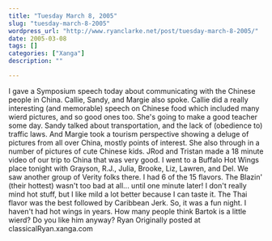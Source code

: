 ```yaml
---
title: "Tuesday March 8, 2005"
slug: "tuesday-march-8-2005"
wordpress_url: "http://www.ryanclarke.net/post/tuesday-march-8-2005/"
date: 2005-03-08
tags: []
categories: ["Xanga"]
description: ""

---
```


I gave a Symposium speech today about communicating with the Chinese people in China. Callie, Sandy, and Margie also spoke. Callie did a really interesting (and memorable) speech on Chinese food which included many wierd pictures, and so good ones too. She's going to make a good teacher some day. Sandy talked about transportation, and the lack of (obedience to) traffic laws. And Margie took a tourism perspective showing a deluge of pictures from all over China, mostly points of interest. She also through in a number of pictures of cute Chinese kids.
 JRod and Tristan made a 18 minute video of our trip to China that was very good.
 I went to a Buffalo Hot Wings place tonight with Grayson, R.J., Julia, Brooke, Liz, Lawren, and Del. We saw another group of Verity folks there. I had 6 of the 15 flavors. The Blazin' (their hottest) wasn't too bad at all... until one minute later! I don't really mind hot stuff, but I like mild a lot better because I can taste it. The Thai flavor was the best followed by Caribbean Jerk. So, it was a fun night. I haven't had hot wings in years.
 How many people think Bartok is a little wierd? Do you like him anyway?
 Ryan
Originally posted at classicalRyan.xanga.com
